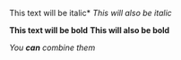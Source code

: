 This text will be italic*
_This will also be italic_

**This text will be bold**
__This will also be bold__

_You **can** combine them_
